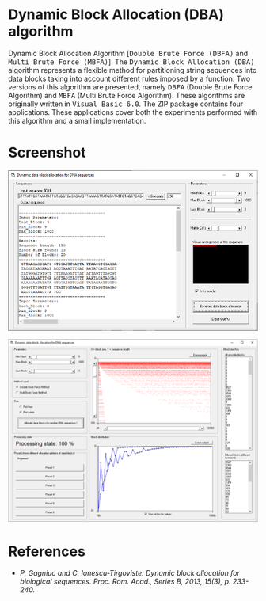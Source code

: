 # Dynamic Block Allocation (DBA) algorithm

Dynamic Block Allocation Algorithm [<kbd>Double Brute Force (DBFA)</kbd> and <kbd>Multi Brute Force (MBFA)</kbd>]. The <kbd>Dynamic Block Allocation (DBA)</kbd> algorithm represents a flexible method for partitioning string sequences into data blocks taking into account different rules imposed by a function. Two versions of this algorithm are presented, namely <kbd>DBFA</kbd> (Double Brute Force Algorithm) and <kbd>MBFA</kbd> (Multi Brute Force Algorithm). These algorithms are originally written in <kbd>Visual Basic 6.0</kbd>. The ZIP package contains four applications. These applications cover both the experiments performed with this algorithm and a small implementation.

# Screenshot

![screenshot](https://github.com/Gagniuc/Dynamic-Block-Allocation-algorithm/blob/main/ScreenShot/C17.PNG)

![screenshot](https://github.com/Gagniuc/Dynamic-Block-Allocation-algorithm/blob/main/ScreenShot/C20.PNG)

# References

- <i>P. Gagniuc and C. Ionescu-Tirgoviste. Dynamic block allocation for biological sequences. Proc. Rom. Acad., Series B, 2013, 15(3), p. 233-240.</i> 
